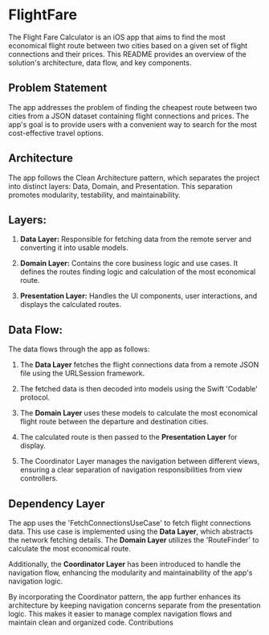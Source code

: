 # FlightFare

The Flight Fare Calculator is an iOS app that aims to find the most economical flight route between two cities based on a given set of flight connections and their prices. This README provides an overview of the solution's architecture, data flow, and key components.

## Problem Statement

The app addresses the problem of finding the cheapest route between two cities from a JSON dataset containing flight connections and prices. The app's goal is to provide users with a convenient way to search for the most cost-effective travel options.

## Architecture

The app follows the Clean Architecture pattern, which separates the project into distinct layers: Data, Domain, and Presentation. This separation promotes modularity, testability, and maintainability.

## Layers:

1. **Data Layer:** Responsible for fetching data from the remote server and converting it into usable models.

2. **Domain Layer:** Contains the core business logic and use cases. It defines the routes finding logic and calculation of the most economical route.

3. **Presentation Layer:** Handles the UI components, user interactions, and displays the calculated routes.

## Data Flow:

The data flows through the app as follows:

1. The **Data Layer** fetches the flight connections data from a remote JSON file using the URLSession framework.

2. The fetched data is then decoded into models using the Swift 'Codable' protocol.

3. The **Domain Layer** uses these models to calculate the most economical flight route between the departure and destination cities.

4. The calculated route is then passed to the **Presentation Layer** for display.

5. The Coordinator Layer manages the navigation between different views, ensuring a clear separation of navigation responsibilities from view controllers.


## Dependency Layer

The app uses the 'FetchConnectionsUseCase' to fetch flight connections data. This use case is implemented using the **Data Layer**, which abstracts the network fetching details. The **Domain Layer** utilizes the 'RouteFinder' to calculate the most economical route.

Additionally, the **Coordinator Layer** has been introduced to handle the navigation flow, enhancing the modularity and maintainability of the app's navigation logic.

By incorporating the Coordinator pattern, the app further enhances its architecture by keeping navigation concerns separate from the presentation logic. This makes it easier to manage complex navigation flows and maintain clean and organized code.
Contributions


